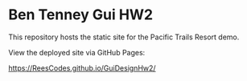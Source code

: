 # Ben Tenney Gui HW2

This repository hosts the static site for the Pacific Trails Resort demo.

View the deployed site via GitHub Pages:

https://ReesCodes.github.io/GuiDesignHw2/
